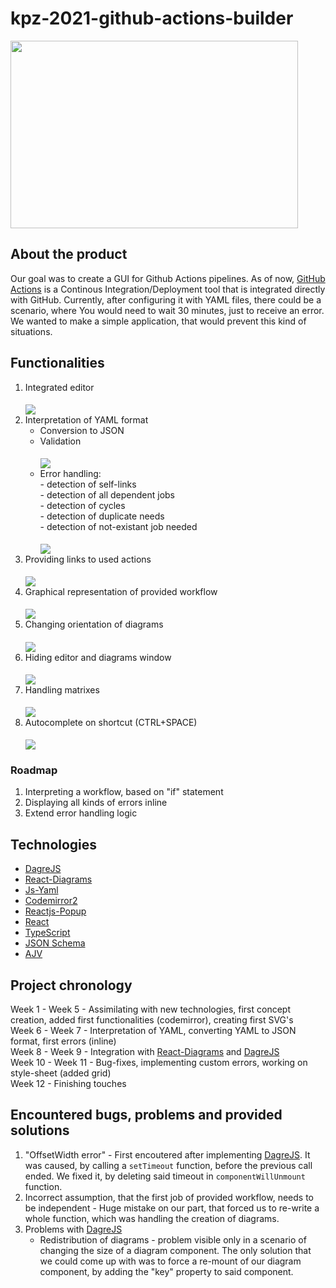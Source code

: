 # kpz-2021-github-actions-builder
  <img align=center width="460" height="300" src="https://cdn.galleries.smcloud.net/t/galleries/gf-VDt5-Pkub-mkWa_nie-zyje-bob-budowniczy-aktor-podkladajacy-glos-mial-62-lata-664x442-nocrop.jpg"></img>
## About the product
  Our goal was to create a GUI for Github Actions pipelines. As of now, [GitHub Actions](https://github.com/features/actions) is a Continous Integration/Deployment tool that is integrated directly with GitHub. Currently, after configuring it with YAML files, there could be a scenario, where You would need to wait 30 minutes, just to receive an error. We wanted to make a simple application, that would prevent this kind of situations.
## Functionalities
   1. Integrated editor <br><br>
   <img align=center src="https://i.imgur.com/yUIHuAw.png"></img>
   2. Interpretation of YAML format
      * Conversion to JSON
      * Validation <br><br>
      <img align=center src="https://i.imgur.com/NtIlAQE.png"></img>
      * Error handling: <br> - detection of self-links <br> - detection of all dependent jobs <br> - detection of cycles <br> - detection of duplicate needs <br> - detection of not-existant job needed<br><br>
      <img align=center src="https://i.imgur.com/UGTGhsf.png"></img>
   3. Providing links to used actions <br><br>
   <img align=center src="https://i.imgur.com/fxIj9B1.png"></img>
   4. Graphical representation of provided workflow <br><br>
   <img align=center src="https://i.imgur.com/EgxXz61.png"></img>
   5. Changing orientation of diagrams <br><br>
   <img align=center src="https://cdn.discordapp.com/attachments/557975485892657173/851748201811935292/Actions_builder_-_Google_Chrome_2021-06-08_10-59-46.gif"></img>
   6. Hiding editor and diagrams window <br><br>
   <img align=center src="https://cdn.discordapp.com/attachments/557975485892657173/851750761196814366/Actions-builder-Google-Chrome-2021-06-08-11-06-57.gif"></img>
   7. Handling matrixes <br><br>
   <img align=center src="https://cdn.discordapp.com/attachments/557975485892657173/851783582413488148/Actions-builder--Brave-2021-06-08-13-21-50.gif"></img>
   8. Autocomplete on shortcut (CTRL+SPACE)<br><br>
   <img align=center src="https://cdn.discordapp.com/attachments/557975485892657173/851859589514919986/2021-06-08-18-23-49.gif"></img> 
    
### Roadmap
1. Interpreting a workflow, based on "if" statement
2. Displaying all kinds of errors inline
3. Extend error handling logic
## Technologies
* [DagreJS](https://github.com/dagrejs/dagre/wiki)
* [React-Diagrams](https://github.com/projectstorm/react-diagrams)
* [Js-Yaml](https://www.npmjs.com/package/js-yaml)
* [Codemirror2](https://www.npmjs.com/package/react-codemirror2)
* [Reactjs-Popup](https://www.npmjs.com/package/reactjs-popup)
* [React](https://reactjs.org/)
* [TypeScript](https://www.typescriptlang.org/)
* [JSON Schema](https://json-schema.org/)
* [AJV](https://ajv.js.org/)
## Project chronology
Week 1 - Week 5 - Assimilating with new technologies, first concept creation, added first functionalities (codemirror), creating first SVG's <br>
Week 6 - Week 7 - Interpretation of YAML, converting YAML to JSON format, first errors (inline) <br>
Week 8 - Week 9 - Integration with [React-Diagrams](https://github.com/projectstorm/react-diagrams) and [DagreJS](https://github.com/dagrejs/dagre/wiki) <br>
Week 10 - Week 11 - Bug-fixes, implementing custom errors, working on style-sheet (added grid) <br>
Week 12 - Finishing touches <br>
## Encountered bugs, problems and provided solutions
1. "OffsetWidth error" - First encoutered after implementing [DagreJS](https://github.com/dagrejs/dagre/wiki). It was caused, by calling a `setTimeout` function, before the previous call ended. We fixed it, by deleting said timeout in `componentWillUnmount` function. 
2. Incorrect assumption, that the first job of provided workflow, needs to be independent - Huge mistake on our part, that forced us to re-write a whole function, which was handling the creation of diagrams. 
3. Problems with [DagreJS](https://github.com/dagrejs/dagre/wiki)
    * Redistribution of diagrams - problem visible only in a scenario of changing the size of a diagram component. The only solution that we could come up with was to force a re-mount of our diagram component, by adding the "key" property to said component.




